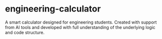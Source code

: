 # engineering-calculator
A smart calculator designed for engineering students. Created with support from AI tools and developed with full understanding of the underlying logic and code structure.
